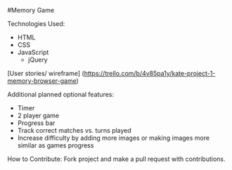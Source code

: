 #Memory Game

Technologies Used:
- HTML
- CSS
- JavaScript
  * jQuery
  

  
[User stories/ wireframe] (https://trello.com/b/4v85pa1y/kate-project-1-memory-browser-game)



Additional planned optional features:
- Timer
- 2 player game
- Progress bar
- Track correct matches vs. turns played
- Increase difficulty by adding more images or making images more similar as games progress



How to Contribute:
Fork project and make a pull request with contributions.
